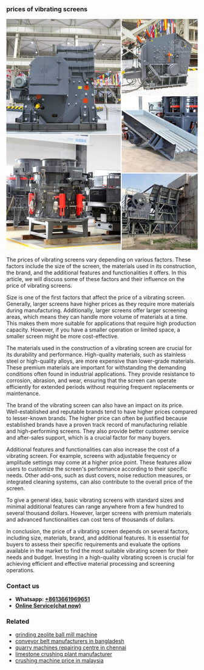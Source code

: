 <h3>prices of vibrating screens</h3><img src='1706773516.jpg' alt=''><p>The prices of vibrating screens vary depending on various factors. These factors include the size of the screen, the materials used in its construction, the brand, and the additional features and functionalities it offers. In this article, we will discuss some of these factors and their influence on the price of vibrating screens.</p><p>Size is one of the first factors that affect the price of a vibrating screen. Generally, larger screens have higher prices as they require more materials during manufacturing. Additionally, larger screens offer larger screening areas, which means they can handle more volume of materials at a time. This makes them more suitable for applications that require high production capacity. However, if you have a smaller operation or limited space, a smaller screen might be more cost-effective.</p><p>The materials used in the construction of a vibrating screen are crucial for its durability and performance. High-quality materials, such as stainless steel or high-quality alloys, are more expensive than lower-grade materials. These premium materials are important for withstanding the demanding conditions often found in industrial applications. They provide resistance to corrosion, abrasion, and wear, ensuring that the screen can operate efficiently for extended periods without requiring frequent replacements or maintenance.</p><p>The brand of the vibrating screen can also have an impact on its price. Well-established and reputable brands tend to have higher prices compared to lesser-known brands. The higher price can often be justified because established brands have a proven track record of manufacturing reliable and high-performing screens. They also provide better customer service and after-sales support, which is a crucial factor for many buyers.</p><p>Additional features and functionalities can also increase the cost of a vibrating screen. For example, screens with adjustable frequency or amplitude settings may come at a higher price point. These features allow users to customize the screen's performance according to their specific needs. Other add-ons, such as dust covers, noise reduction measures, or integrated cleaning systems, can also contribute to the overall price of the screen.</p><p>To give a general idea, basic vibrating screens with standard sizes and minimal additional features can range anywhere from a few hundred to several thousand dollars. However, larger screens with premium materials and advanced functionalities can cost tens of thousands of dollars.</p><p>In conclusion, the price of a vibrating screen depends on several factors, including size, materials, brand, and additional features. It is essential for buyers to assess their specific requirements and evaluate the options available in the market to find the most suitable vibrating screen for their needs and budget. Investing in a high-quality vibrating screen is crucial for achieving efficient and effective material processing and screening operations.</p><h3>Contact us</h3><ul><li><strong>Whatsapp:&nbsp;<a href="https://wa.me/8613661969651">+8613661969651</a></strong></li><li><a href="https://swt.shibang-china.com/?git&amp;zhl&amp;prices of vibrating screens"><strong>Online Service(chat now)</strong></a></li></ul><h3>Related</h3><ul><li><a href='grinding zeolite ball mill machine.md'>grinding zeolite ball mill machine</a></li><li><a href='conveyor belt manufacturers in bangladesh.md'>conveyor belt manufacturers in bangladesh</a></li><li><a href='quarry machines repairing centre in chennai.md'>quarry machines repairing centre in chennai</a></li><li><a href='limestone crushing plant manufacturer.md'>limestone crushing plant manufacturer</a></li><li><a href='crushing machine price in malaysia.md'>crushing machine price in malaysia</a></li></ul>